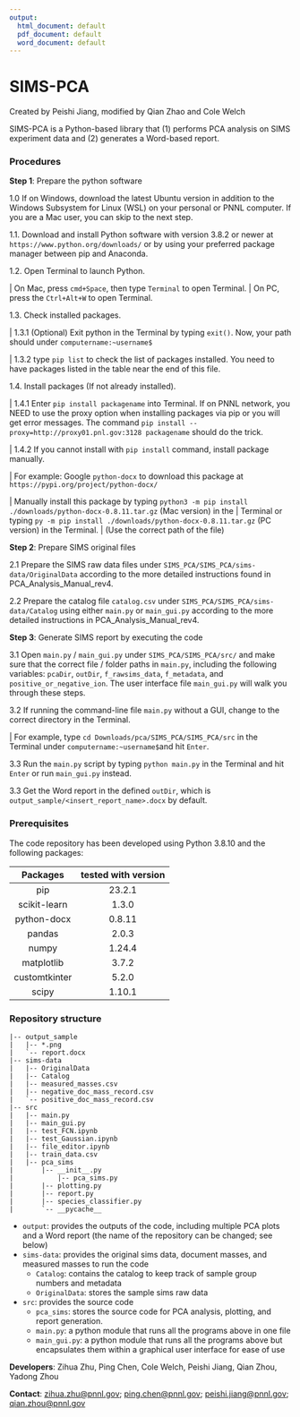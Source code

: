 ```yaml
---
output:
  html_document: default
  pdf_document: default
  word_document: default
---
```

# SIMS-PCA

Created by Peishi Jiang, modified by Qian Zhao and Cole Welch

SIMS-PCA is a Python-based library that (1) performs PCA analysis on SIMS experiment data and (2) generates a Word-based report.

### Procedures

**Step 1**: Prepare the python software 

1.0 If on Windows, download the latest Ubuntu version in addition to the Windows Subsystem for Linux (WSL) on your personal or PNNL computer. If you are a Mac user, you can skip to the next step.

1.1. Download and install Python software with version 3.8.2 or newer at `https://www.python.org/downloads/` or by using your preferred package manager between pip and Anaconda.

1.2. Open Terminal to launch Python.

|         On Mac, press `cmd+Space`, then type `Terminal` to open Terminal.
|         On PC, press the `Ctrl+Alt+W` to open Terminal.
        
1.3. Check installed packages.

|        1.3.1 (Optional) Exit python in the Terminal by typing `exit()`. Now, your path should under `computername:~username$`
        
|        1.3.2 type `pip list` to check the list of packages installed. You need to have packages listed in the table near the end of this file.
        
1.4. Install packages (If not already installed).

|        1.4.1 Enter `pip install packagename` into Terminal. If on PNNL network, you NEED to use the proxy option when installing packages via pip or you will get error messages. The command `pip install --proxy=http://proxy01.pnl.gov:3128 packagename` should do the trick.
        
|        1.4.2 If you cannot install with `pip install` command, install package manually. 
        
|                   For example: Google `python-docx` to download this package at `https://pypi.org/project/python-docx/`
              
|                   Manually install this package by typing `python3 -m pip install ./downloads/python-docx-0.8.11.tar.gz` (Mac version) in the 
|                   Terminal or typing `py -m pip install ./downloads/python-docx-0.8.11.tar.gz` (PC version) in the Terminal. 
|                   (Use the correct path of the file)
        
**Step 2**: Prepare SIMS original files 

2.1 Prepare the SIMS raw data files under `SIMS_PCA/SIMS_PCA/sims-data/OriginalData` according to the more detailed instructions found in PCA_Analysis_Manual_rev4.

2.2 Prepare the catalog file `catalog.csv` under `SIMS_PCA/SIMS_PCA/sims-data/Catalog` using either `main.py` or `main_gui.py` according to the more detailed instructions in PCA_Analysis_Manual_rev4.

**Step 3**: Generate SIMS report by executing the code 

3.1 Open `main.py` / `main_gui.py` under `SIMS_PCA/SIMS_PCA/src/` and make sure that the correct file / folder paths in `main.py`, including the following variables: `pcaDir`, `outDir`, `f_rawsims_data`, `f_metadata`, and `positive_or_negative_ion`. The user interface file `main_gui.py` will walk you through these steps.

3.2 If running the command-line file `main.py` without a GUI, change to the correct directory in the Terminal.

|       For example, type `cd Downloads/pca/SIMS_PCA/SIMS_PCA/src` in the Terminal under `computername:~username$`and hit `Enter`.

3.3 Run the `main.py` script by typing `python main.py` in the Terminal and hit `Enter` or run `main_gui.py` instead.

3.3 Get the Word report in the defined `outDir`, which is `output_sample/<insert_report_name>.docx` by default.


### Prerequisites

The code repository has been developed using Python 3.8.10 and the following packages:

|     Packages    | tested with version |
| :-------------: | :-----------------: |
|       pip       |       23.2.1        |
|   scikit-learn  |       1.3.0         |
|   python-docx   |       0.8.11        |
|      pandas     |       2.0.3         |
|      numpy      |       1.24.4        |
|   matplotlib    |       3.7.2         |
|  customtkinter  |       5.2.0         |
|      scipy      |       1.10.1        |



### Repository structure

```
|-- output_sample
|   |-- *.png
|   `-- report.docx
|-- sims-data
|   |-- OriginalData
|   |-- Catalog
|   |-- measured_masses.csv
|   |-- negative_doc_mass_record.csv
|   `-- positive_doc_mass_record.csv
|-- src
|   |-- main.py
|   |-- main_gui.py
|   |-- test_FCN.ipynb
|   |-- test_Gaussian.ipynb
|   |-- file_editor.ipynb
|   |-- train_data.csv
|   |-- pca_sims
|       |-- __init__.py
|   		|-- pca_sims.py
|       |-- plotting.py
|       |-- report.py
|       |-- species_classifier.py
|       `-- __pycache__
```

- `output`: provides the outputs of the code, including multiple PCA plots and a Word report (the name of the repository can be changed; see below)
- `sims-data`: provides the original sims data, document masses, and measured masses to run the code
  - `Catalog`: contains the catalog to keep track of sample group numbers and metadata
  - `OriginalData`: stores the sample sims raw data
- `src`: provides the source code
  - `pca_sims`: stores the source code for PCA analysis, plotting, and report generation.
  - `main.py`: a python module that runs all the programs above in one file
  - `main_gui.py`: a python module that runs all the programs above but encapsulates them within a graphical user interface for ease of use




**Developers**: Zihua Zhu, Ping Chen, Cole Welch, Peishi Jiang, Qian Zhou, Yadong Zhou

**Contact**: zihua.zhu@pnnl.gov; ping.chen@pnnl.gov; peishi.jiang@pnnl.gov; qian.zhou@pnnl.gov